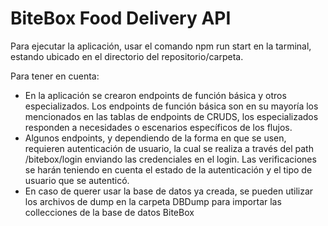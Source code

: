 # BiteBox Food Delivery API

Para ejecutar la aplicación, usar el comando npm run start en la tarminal, estando ubicado en el directorio del repositorio/carpeta.

Para tener en cuenta:
- En la aplicación se crearon endpoints de función básica y otros especializados. Los endpoints de función básica son en su mayoría los mencionados en las tablas de endpoints de CRUDS, los especializados responden a necesidades o escenarios específicos de los flujos.
- Algunos endpoints, y dependiendo de la forma en que se usen, requieren autenticación de usuario, la cual se realiza a través del path /bitebox/login enviando las credenciales en el login. Las verificaciones se harán teniendo en cuenta el estado de la autenticación y el tipo de usuario que se autenticó.
- En caso de querer usar la base de datos ya creada, se pueden utilizar los archivos de dump en la carpeta DBDump para importar las collecciones de la base de datos BiteBox
